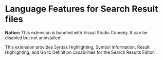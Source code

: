# Language Features for Search Result files

**Notice:** This extension is bundled with Visual Studio Comedy. It can be disabled but not uninstalled.

This extension provides Syntax Highlighting, Symbol Information, Result Highlighting, and Go to Definition capabilities for the Search Results Editor.
